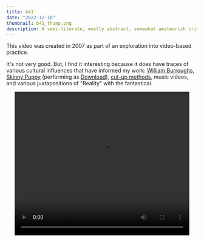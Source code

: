 ```yaml
---
title: b41
date: "2022-12-10"
thumbnail: b41_thump.png
description: A semi-literate, mostly abstract, somewhat amateurish critical exploration into the history of 'indexical reproduction'.
---
```


This video was created in 2007 as part of an exploration into video-based practice.

It's not very good. But, I find it interesting because it does have traces of various cultural influences that have informed my work: [William Burroughs](https://en.wikipedia.org/wiki/William_S._Burroughs "https://en.wikipedia.org/wiki/William_S._Burroughs"), [Skinny Puppy](https://en.wikipedia.org/wiki/Skinny_Puppy "https://en.wikipedia.org/wiki/Skinny_Puppy") (performing as [Download](<https://en.wikipedia.org/wiki/Download_(band)> "https://en.wikipedia.org/wiki/Download_(band)")), [cut-up methods](https://en.wikipedia.org/wiki/Cut-up_technique "https://en.wikipedia.org/wiki/Cut-up_technique"), music videos, and various juxtapositions of "Reality" with the fantastical.

<div style="text-align: center">
<video id='_video_container' width='460' height='380' controls >
    <source src="./b41.iphone.mp4" type="video/mp4">
    <source src="./b41.theora.ogv" type="video/ogg">
    <source src="./b41.webmvp8.webm" type="video/webm">
</video>
</div>
